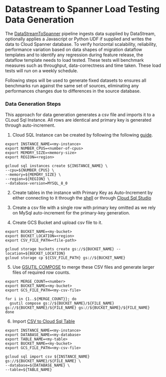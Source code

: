 # Datastream to Spanner Load Testing Data Generation
The [DataStreamToSpanner](src/main/java/com/google/cloud/teleport/v2/templates/DataStreamToSpanner.java) pipeline
ingests data supplied by DataStream, optionally applies a Javascript or Python UDF if supplied
and writes the data to Cloud Spanner database. To verify horizontal scalability, reliability, performance 
variation based on data shapes of migration dataflow templates and to identify any regression during feature
release, the dataflow template needs to load tested. These tests will benchmark measures such as throughput, data-correctness 
and time taken. These load tests will run on a weekly schedule.

Following steps will be used to generate fixed datasets to ensures all benchmarks run against the same set of 
sources, eliminating any performances changes due to differences in the source database.


### Data Generation Steps
This approach for data generation generates a csv file and imports it to a CLoud Sql Instance. All rows are identical
and primary key is generated through auto-increment.

1. Cloud SQL Instance can be created by following the following [guide](https://cloud.google.com/sql/docs/mysql/create-instance).
```shell
export INSTANCE_NAME=<my-instance>
export NUMBER_CPUS=<number-of-cpus>
export MEMORY_SIZE=<memory-size>
export REGION=<region>

gcloud sql instances create ${INSTANCE_NAME} \
--cpu=${NUMBER_CPUS} \
--memory=${MEMORY_SIZE} \
--region=${REGION} \
--database-version=MYSQL_8_0
```

2. Create tables in the instance with Primary Key as Auto-Increment by either connecting to it through the 
[shell](https://cloud.google.com/sql/docs/mysql/connect-instance-cloud-shell) or through 
[Cloud Sql Studio](https://cloud.google.com/sql/docs/mysql/manage-data-using-studio)

3. Create a csv file with a single row with primary key omitted as we rely on MySql auto-increment for the primary-key
 generation.

4. Create GCS Bucket and upload csv file to it.
```shell
export BUCKET_NAME=<my-bucket>
export BUCKET_LOCATION=<region>
export CSV_FILE_PATH=<file-path>

gcloud storage buckets create gs://${BUCKET_NAME} --location=${BUCKET_LOCATION}
gcloud storage cp ${CSV_FILE_PATH} gs://${BUCKET_NAME}
```

5. Use [GSUTIL COMPOSE](https://cloud.google.com/storage/docs/gsutil/commands/compose) to merge these CSV files and 
generate larger files of required row counts.
```shell
export MERGE_COUNT=<number>
export BUCKET_NAME=<my-bucket>
export GCS_FILE_PATH=<my-csv-file>

for i in {1..${MERGE_COUNT}}; do
  gsutil compose gs://${BUCKET_NAME}/${FILE_NAME} gs://${BUCKET_NAME}/${FILE_NAME} gs://${BUCKET_NAME}/${FILE_NAME}
done
```

6. Import [CSV to Cloud Sql Table](https://cloud.google.com/sql/docs/mysql/import-export/import-export-csv#import_data_from_a_csv_file_to)
```shell
export INSTANCE_NAME=<my-instance>
export DATABASE_NAME=<my-database>
export TABLE_NAME=<my-table>
export BUCKET_NAME=<my-bucket>
export GCS_FILE_PATH=<my-csv-file>

gcloud sql import csv ${INSTANCE_NAME} gs://${BUCKET_NAME}/${FILE_NAME} \
--database=${DATABASE_NAME} \
--table=${TABLE_NAME}
```
